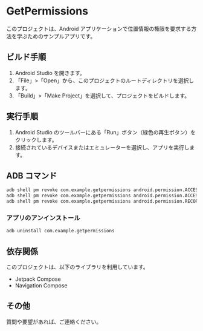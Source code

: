 # GetPermissions

このプロジェクトは、Android アプリケーションで位置情報の権限を要求する方法を学ぶためのサンプルアプリです。


## ビルド手順

1.  Android Studio を開きます。
2.  「File」>「Open」から、このプロジェクトのルートディレクトリを選択します。
3.  「Build」>「Make Project」を選択して、プロジェクトをビルドします。

## 実行手順

1.  Android Studio のツールバーにある「Run」ボタン（緑色の再生ボタン）をクリックします。
2.  接続されているデバイスまたはエミュレーターを選択し、アプリを実行します。

## ADB コマンド

```ps
adb shell pm revoke com.example.getpermissions android.permission.ACCESS_FINE_LOCATION
adb shell pm revoke com.example.getpermissions android.permission.ACCESS_COARSE_LOCATION
adb shell pm revoke com.example.getpermissions android.permission.RECORD_AUDIO
```

### アプリのアンインストール

```ps
adb uninstall com.example.getpermissions
```

## 依存関係

このプロジェクトは、以下のライブラリを利用しています。

*   Jetpack Compose
*   Navigation Compose

## その他

質問や要望があれば、ご連絡ください。



